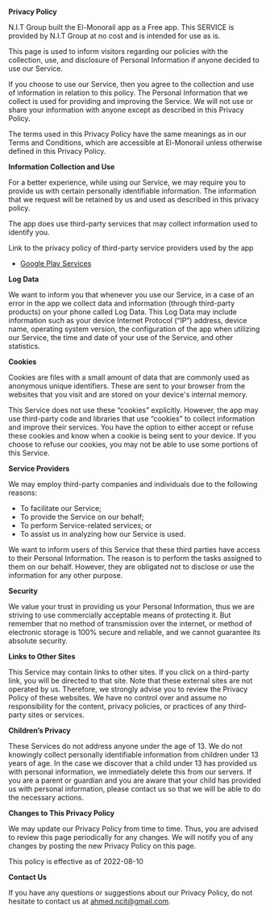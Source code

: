 **Privacy Policy**

N.I.T Group built the El-Monorail app as a Free app. This SERVICE is provided by N.I.T Group at no cost and is intended
for use as is.

This page is used to inform visitors regarding our policies with the collection, use, and disclosure of Personal
Information if anyone decided to use our Service.

If you choose to use our Service, then you agree to the collection and use of information in relation to this policy.
The Personal Information that we collect is used for providing and improving the Service. We will not use or share your
information with anyone except as described in this Privacy Policy.

The terms used in this Privacy Policy have the same meanings as in our Terms and Conditions, which are accessible at
El-Monorail unless otherwise defined in this Privacy Policy.

**Information Collection and Use**

For a better experience, while using our Service, we may require you to provide us with certain personally identifiable
information. The information that we request will be retained by us and used as described in this privacy policy.

The app does use third-party services that may collect information used to identify you.

Link to the privacy policy of third-party service providers used by the app

* [Google Play Services](https://www.google.com/policies/privacy/)

**Log Data**

We want to inform you that whenever you use our Service, in a case of an error in the app we collect data and
information (through third-party products) on your phone called Log Data. This Log Data may include information such as
your device Internet Protocol (“IP”) address, device name, operating system version, the configuration of the app when
utilizing our Service, the time and date of your use of the Service, and other statistics.

**Cookies**

Cookies are files with a small amount of data that are commonly used as anonymous unique identifiers. These are sent to
your browser from the websites that you visit and are stored on your device's internal memory.

This Service does not use these “cookies” explicitly. However, the app may use third-party code and libraries that use
“cookies” to collect information and improve their services. You have the option to either accept or refuse these
cookies and know when a cookie is being sent to your device. If you choose to refuse our cookies, you may not be able to
use some portions of this Service.

**Service Providers**

We may employ third-party companies and individuals due to the following reasons:

* To facilitate our Service;
* To provide the Service on our behalf;
* To perform Service-related services; or
* To assist us in analyzing how our Service is used.

We want to inform users of this Service that these third parties have access to their Personal Information. The reason
is to perform the tasks assigned to them on our behalf. However, they are obligated not to disclose or use the
information for any other purpose.

**Security**

We value your trust in providing us your Personal Information, thus we are striving to use commercially acceptable means
of protecting it. But remember that no method of transmission over the internet, or method of electronic storage is 100%
secure and reliable, and we cannot guarantee its absolute security.

**Links to Other Sites**

This Service may contain links to other sites. If you click on a third-party link, you will be directed to that site.
Note that these external sites are not operated by us. Therefore, we strongly advise you to review the Privacy Policy of
these websites. We have no control over and assume no responsibility for the content, privacy policies, or practices of
any third-party sites or services.

**Children’s Privacy**

These Services do not address anyone under the age of 13. We do not knowingly collect personally identifiable
information from children under 13 years of age. In the case we discover that a child under 13 has provided us with
personal information, we immediately delete this from our servers. If you are a parent or guardian and you are aware
that your child has provided us with personal information, please contact us so that we will be able to do the necessary
actions.

**Changes to This Privacy Policy**

We may update our Privacy Policy from time to time. Thus, you are advised to review this page periodically for any
changes. We will notify you of any changes by posting the new Privacy Policy on this page.

This policy is effective as of 2022-08-10

**Contact Us**

If you have any questions or suggestions about our Privacy Policy, do not hesitate to contact us at
ahmed.ncit@gmail.com.


